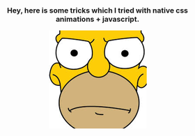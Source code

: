 <h3 align="center">Hey, here is some tricks which I tried with native css animations + javascript.</h3>
<p align="center"><img src="https://github.com/NikitaListopad/Animations-magic/blob/master/images/homer.jpeg?raw=true"></p>
